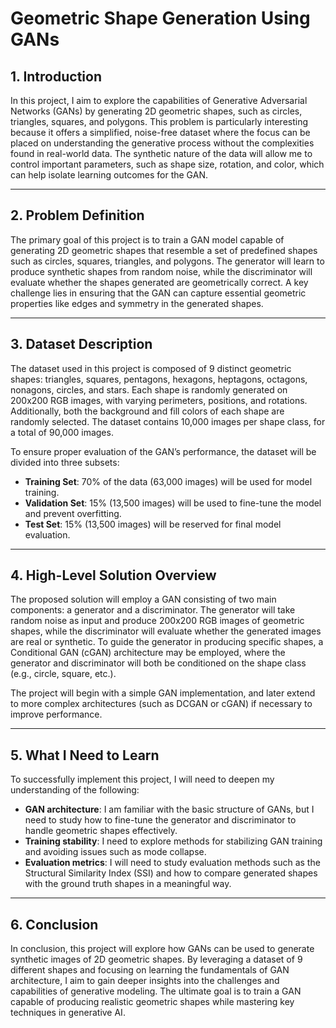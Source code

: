 # Geometric Shape Generation Using GANs

## 1. Introduction

In this project, I aim to explore the capabilities of Generative Adversarial Networks (GANs) by generating 2D geometric shapes, such as circles, triangles, squares, and polygons. This problem is particularly interesting because it offers a simplified, noise-free dataset where the focus can be placed on understanding the generative process without the complexities found in real-world data. The synthetic nature of the data will allow me to control important parameters, such as shape size, rotation, and color, which can help isolate learning outcomes for the GAN.

---

## 2. Problem Definition

The primary goal of this project is to train a GAN model capable of generating 2D geometric shapes that resemble a set of predefined shapes such as circles, squares, triangles, and polygons. The generator will learn to produce synthetic shapes from random noise, while the discriminator will evaluate whether the shapes generated are geometrically correct. A key challenge lies in ensuring that the GAN can capture essential geometric properties like edges and symmetry in the generated shapes.

---

## 3. Dataset Description

The dataset used in this project is composed of 9 distinct geometric shapes: triangles, squares, pentagons, hexagons, heptagons, octagons, nonagons, circles, and stars. Each shape is randomly generated on 200x200 RGB images, with varying perimeters, positions, and rotations. Additionally, both the background and fill colors of each shape are randomly selected. The dataset contains 10,000 images per shape class, for a total of 90,000 images.

To ensure proper evaluation of the GAN’s performance, the dataset will be divided into three subsets:

- **Training Set**: 70% of the data (63,000 images) will be used for model training.
- **Validation Set**: 15% (13,500 images) will be used to fine-tune the model and prevent overfitting.
- **Test Set**: 15% (13,500 images) will be reserved for final model evaluation.

---

## 4. High-Level Solution Overview

The proposed solution will employ a GAN consisting of two main components: a generator and a discriminator. The generator will take random noise as input and produce 200x200 RGB images of geometric shapes, while the discriminator will evaluate whether the generated images are real or synthetic. To guide the generator in producing specific shapes, a Conditional GAN (cGAN) architecture may be employed, where the generator and discriminator will both be conditioned on the shape class (e.g., circle, square, etc.).

The project will begin with a simple GAN implementation, and later extend to more complex architectures (such as DCGAN or cGAN) if necessary to improve performance.

---

## 5. What I Need to Learn

To successfully implement this project, I will need to deepen my understanding of the following:

- **GAN architecture**: I am familiar with the basic structure of GANs, but I need to study how to fine-tune the generator and discriminator to handle geometric shapes effectively.
- **Training stability**: I need to explore methods for stabilizing GAN training and avoiding issues such as mode collapse.
- **Evaluation metrics**: I will need to study evaluation methods such as the Structural Similarity Index (SSI) and how to compare generated shapes with the ground truth shapes in a meaningful way.

---

## 6. Conclusion

In conclusion, this project will explore how GANs can be used to generate synthetic images of 2D geometric shapes. By leveraging a dataset of 9 different shapes and focusing on learning the fundamentals of GAN architecture, I aim to gain deeper insights into the challenges and capabilities of generative modeling. The ultimate goal is to train a GAN capable of producing realistic geometric shapes while mastering key techniques in generative AI.
